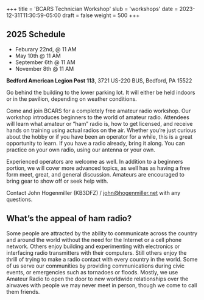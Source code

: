 +++
title = 'BCARS Technician Workshop'
slub = 'workshops'
date = 2023-12-31T11:30:59-05:00
draft = false
weight = 500
+++

## 2025 Schedule

- Feburary 22nd, @ 11 AM
- May 10th @ 11 AM
- September 6th @ 11 AM
- November 8th @ 11 AM

**Bedford American Legion Post 113**, 3721 US-220 BUS, Bedford, PA 15522

Go behind the building to the lower parking lot. It will either be held indoors or in the pavilion, depending on weather conditions.

Come and join BCARS for a completely free amateur radio workshop. Our workshop introduces beginners to the world of amateur radio. Attendees will learn what amateur or “ham” radio is, how to get licensed, and receive hands on training using actual radios on the air. Whether you’re just curious about the hobby or if you have been an operator for a while, this is a great opportunity to learn. If you have a radio already, bring it along. You can practice on your own radio, using our antenna or your own.

Experienced operators are welcome as well. In addition to a beginners portion, we will cover more advanced topics, as well has as having a free form meet, great, and general discussion. Amateurs are encouraged to bring gear to show off or seek help with.

Contact John Hogenmiller (KB3DFZ) / john@hogenmiller.net with any questions.

## What’s the appeal of ham radio?

Some people are attracted by the ability to communicate across the country and around the world without the need for the Internet or a cell phone network. Others enjoy building and experimenting with electronics or interfacing radio transmitters with their computers. Still others enjoy the thrill of trying to make a radio contact with every country in the world. Some of us serve our communities by providing communications during civic events, or emergencies such as tornadoes or floods. Mostly, we use Amateur Radio to open the door to new worldwide relationships over the airwaves with people we may never meet in person, though we come to call them friends.
